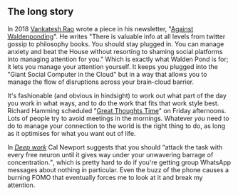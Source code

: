 ## The long story

In 2018 [Vankatesh Rao](https://www.ribbonfarm.com/author/admin/) wrote a piece in his newsletter, "[Against Waldenponding](https://mailchi.mp/ribbonfarm/against-waldenponding)". He writes "There is valuable info at all levels from twitter gossip to philosophy books. You should stay plugged in. You can manage anxiety and beat the House without resorting to shaming social platforms into managing attention for you." Which is exactly what Walden Pond is for; it lets you manage your attention yourself. It keeps you plugged into the "Giant Social Computer in the Cloud" but in a way that allows you to manage the flow of disruptions across your brain-cloud barrier.

It's fashionable (and obvious in hindsight) to work out what part of the day you work in what ways, and to do the work that fits that work style best. Richard Hamming scheduled "[Great Thoughts Time](http://www.cs.virginia.edu/~robins/YouAndYourResearch.html)" on Friday afternoons. Lots of people try to avoid meetings in the mornings. Whatever _you_ need to do to manage your connection to the world is the right thing to do, as long as it optimises for what you want out of life.

In _[Deep work](https://www.goodreads.com/book/show/27985224-deep-work)_ Cal Newport suggests that you should <q>attack the task with every free neuron until it gives way under your unwavering barrage of concentration.</q>, which is pretty hard to do if you're getting group WhatsApp messages about nothing in particular. Even the buzz of the phone causes a burning FOMO that eventually forces me to look at it and break my attention.
